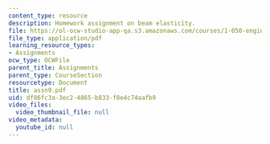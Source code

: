 ```yaml
---
content_type: resource
description: Homework assignment on beam elasticity.
file: https://ol-ocw-studio-app-qa.s3.amazonaws.com/courses/1-050-engineering-mechanics-i-fall-2007/df86fc3a3ec24865b833f8e4c74aafb9_assn9.pdf
file_type: application/pdf
learning_resource_types:
- Assignments
ocw_type: OCWFile
parent_title: Assignments
parent_type: CourseSection
resourcetype: Document
title: assn9.pdf
uid: df86fc3a-3ec2-4865-b833-f8e4c74aafb9
video_files:
  video_thumbnail_file: null
video_metadata:
  youtube_id: null
---
```

